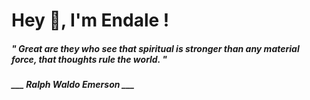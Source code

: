 <h1 title="head"> Hey 👋, I'm Endale !</h1>

**<h5><i>" Great are they who see that spiritual is stronger than any material force, that thoughts rule the world. "</i></h5>**

*<b>___ Ralph Waldo Emerson ___</b>*
